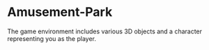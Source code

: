 # Amusement-Park
The game environment includes various 3D objects and a character representing you as the player.
